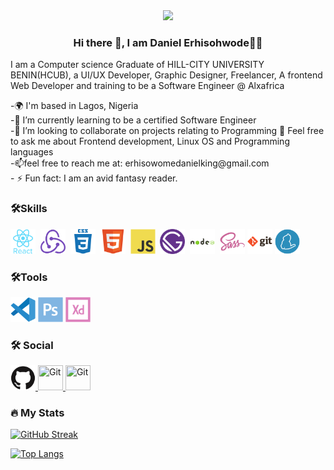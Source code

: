 <div id="header" align="center">
  <img src="https://media.giphy.com/media/M9gbBd9nbDrOTu1Mqx/giphy.gif" width="100"/>

### Hi there 👋, I am **Daniel Erhisohwode**:man_technologist:
</div>

I am a Computer science Graduate of HILL-CITY UNIVERSITY BENIN(HCUB), a UI/UX Developer, Graphic Designer, Freelancer, A frontend Web Developer and training to be a Software Engineer @ Alxafrica 
<p>
-🌍  I'm based in Lagos, Nigeria <br/>
-🌱 I’m currently learning to be a certified Software Engineer <br/>
-👯 I’m looking to collaborate on projects relating to Programming 💬 Feel free to ask me about Frontend development, Linux OS and Programming languages <br/>
-📫feel free to reach me at: erhisowomedanielking@gmail.com<br/>
- ⚡ Fun fact: I am an avid fantasy reader.
</p>

### :hammer_and_wrench:Skills
<div>
  <img src="https://github.com/devicons/devicon/blob/master/icons/react/react-original-wordmark.svg" title="React" alt="React" width="40" height="40"/>&nbsp;
  <img src="https://github.com/devicons/devicon/blob/master/icons/redux/redux-original.svg" title="Redux" alt="Redux " width="40" height="40"/>&nbsp;
  <img src="https://github.com/devicons/devicon/blob/master/icons/css3/css3-plain-wordmark.svg"  title="CSS3" alt="CSS" width="40" height="40"/>&nbsp;
  <img src="https://github.com/devicons/devicon/blob/master/icons/html5/html5-original.svg" title="HTML5" alt="HTML" width="40" height="40"/>&nbsp;
  <img src="https://github.com/devicons/devicon/blob/master/icons/javascript/javascript-original.svg" title="JavaScript" alt="JavaScript" width="40" height="40"/>&nbsp;
  <img src="https://github.com/devicons/devicon/blob/master/icons/gatsby/gatsby-original.svg" title="Gatsby"  alt="Gatsby" width="40" height="40"/>&nbsp;
  <img src="https://github.com/devicons/devicon/blob/master/icons/nodejs/nodejs-original-wordmark.svg" title="NodeJS" alt="NodeJS" width="40" height="40"/>&nbsp;
  <img src="https://github.com/devicons/devicon/blob/master/icons/sass/sass-original.svg" title="Git" **alt="Git" width="40" height="40"/>
  <img src="https://github.com/devicons/devicon/blob/master/icons/git/git-original-wordmark.svg" title="Git" **alt="Git" width="40" height="40"/>
  <img src="https://github.com/devicons/devicon/blob/master/icons/yarn/yarn-original.svg" title="Git" **alt="Git" width="40" height="40"/>
  </div>
  
### :hammer_and_wrench:Tools
<div>
  <img src="https://github.com/devicons/devicon/blob/master/icons/vscode/vscode-original.svg" title="Git" **alt="Git" width="40" height="40"/>
  <img src="https://github.com/devicons/devicon/blob/master/icons/photoshop/photoshop-plain.svg" title="Git" **alt="Git" width="40" height="40"/>
  <img src="https://github.com/devicons/devicon/blob/master/icons/xd/xd-line.svg" title="Git" **alt="Git" width="40" height="40"/>
</div>

### :hammer_and_wrench: Social
<div>
  <a href="https://github.com/lienadochuko" background-color=#DCDCDC>
  <img src="https://github.com/devicons/devicon/blob/master/icons/github/github-original.svg" title="Git" **alt="Git" width="40" height="40"/>
  </a>
  <a href="https://www.instagram.com/erhis_daniel/">
    <img src="https://user-images.githubusercontent.com/66309753/196054012-d8d3f853-6c29-4bda-b0d1-cb6d76c9d5d3.png" title="Git" **alt="Git" width="40" height="40"/>
  </a>
   <a href="https://twitter.com/ErhisO">
    <img src="https://user-images.githubusercontent.com/66309753/196054394-954a3eab-1f5c-4b5e-b1ee-da182a06f55e.svg" title="Git" **alt="Git" width="40" height="40"/>
  </a>
</div>

### :fire: My Stats
[![GitHub Streak](http://github-readme-streak-stats.herokuapp.com?user=lienadochuko&theme=dark&background=181818)](https://git.io/streak-stats)

[![Top Langs](https://github-readme-stats.vercel.app/api/top-langs/?username=lienadochuko&layout=compact&theme=vision-friendly-dark&background=181818)](https://github.com/anuraghazra/github-readme-stats)
